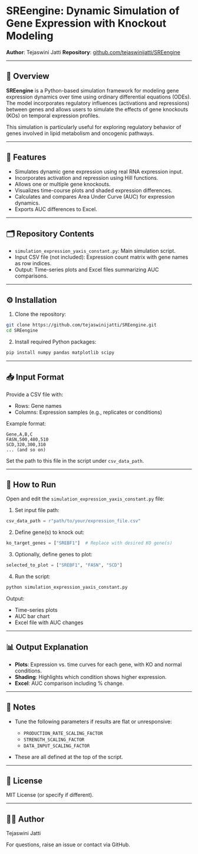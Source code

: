 
# SREengine: Dynamic Simulation of Gene Expression with Knockout Modeling

**Author**: Tejaswini Jatti
**Repository**: [github.com/tejaswinijatti/SREengine](https://github.com/tejaswinijatti/SREengine)

---

## 🧬 Overview

**SREengine** is a Python-based simulation framework for modeling gene expression dynamics over time using ordinary differential equations (ODEs). The model incorporates regulatory influences (activations and repressions) between genes and allows users to simulate the effects of gene knockouts (KOs) on temporal expression profiles.

This simulation is particularly useful for exploring regulatory behavior of genes involved in lipid metabolism and oncogenic pathways.

---

## 🎯 Features

* Simulates dynamic gene expression using real RNA expression input.
* Incorporates activation and repression using Hill functions.
* Allows one or multiple gene knockouts.
* Visualizes time-course plots and shaded expression differences.
* Calculates and compares Area Under Curve (AUC) for expression dynamics.
* Exports AUC differences to Excel.

---

## 🗂️ Repository Contents

* `simulation_expression_yaxis_constant.py`: Main simulation script.
* Input CSV file (not included): Expression count matrix with gene names as row indices.
* Output: Time-series plots and Excel files summarizing AUC comparisons.

---

## ⚙️ Installation

1. Clone the repository:

```bash
git clone https://github.com/tejaswinijatti/SREengine.git
cd SREengine
```

2. Install required Python packages:

```bash
pip install numpy pandas matplotlib scipy
```

---

## 📥 Input Format

Provide a CSV file with:

* Rows: Gene names
* Columns: Expression samples (e.g., replicates or conditions)

Example format:

```
Gene,A,B,C
FASN,500,480,510
SCD,320,300,310
... (and so on)
```

Set the path to this file in the script under `csv_data_path`.

---

## 🚀 How to Run

Open and edit the `simulation_expression_yaxis_constant.py` file:

1. Set input file path:

```python
csv_data_path = r"path/to/your/expression_file.csv"
```

2. Define gene(s) to knock out:

```python
ko_target_genes = ["SREBF1"]  # Replace with desired KO gene(s)
```

3. Optionally, define genes to plot:

```python
selected_to_plot = ["SREBF1", "FASN", "SCD"]
```

4. Run the script:

```bash
python simulation_expression_yaxis_constant.py
```

Output:

* Time-series plots
* AUC bar chart
* Excel file with AUC changes

---

## 📊 Output Explanation

* **Plots**: Expression vs. time curves for each gene, with KO and normal conditions.
* **Shading**: Highlights which condition shows higher expression.
* **Excel**: AUC comparison including % change.

---

## 📌 Notes

* Tune the following parameters if results are flat or unresponsive:

  * `PRODUCTION_RATE_SCALING_FACTOR`
  * `STRENGTH_SCALING_FACTOR`
  * `DATA_INPUT_SCALING_FACTOR`
* These are all defined at the top of the script.

---

## 📃 License

MIT License (or specify if different).

---

## 🙋‍♀️ Author

Tejaswini Jatti

For questions, raise an issue or contact via GitHub.
